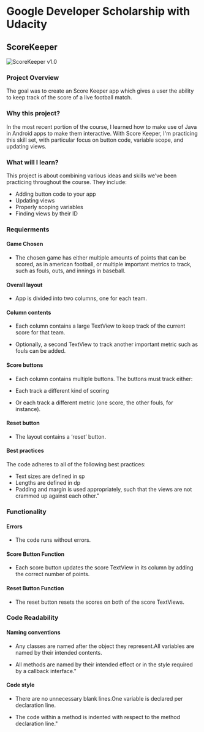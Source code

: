 # Google Developer Scholarship with Udacity

## ScoreKeeper

![ScoreKeeper v1.0](http://g.recordit.co/eseChLGuG8.gif)

### Project Overview

The goal was to create an Score Keeper app which gives a user the ability to keep track of the score of a live football match.

### Why this project?
In the most recent portion of the course, I learned how to make use of Java in Android apps to make them interactive. With Score Keeper, I'm practicing this skill set, with particular focus on button code, variable scope, and updating views.

### What will I learn?

This project is about combining various ideas and skills we’ve been practicing throughout the course. They include:
* Adding button code to your app
* Updating views
* Properly scoping variables
* Finding views by their ID

### Requierments

#### Game Chosen

* The chosen game has either multiple amounts of points that can be scored, as in american football, or multiple important metrics to track, such as fouls, outs, and innings in baseball.

#### Overall layout

* App is divided into two columns, one for each team.

#### Column contents

* Each column contains a large TextView to keep track of the current score for that team.

* Optionally, a second TextView to track another important metric such as fouls can be added.

#### Score buttons

* Each column contains multiple buttons. The buttons must track either:

* Each track a different kind of scoring

* Or each track a different metric (one score, the other fouls, for instance).

#### Reset button

* The layout contains a ‘reset’ button.


#### Best practices

The code adheres to all of the following best practices:

* Text sizes are defined in sp
* Lengths are defined in dp
* Padding and margin is used appropriately, such that the views are not crammed up against each other."

### Functionality

#### Errors

* The code runs without errors.

#### Score Button Function

* Each score button updates the score TextView in its column by adding the correct number of points.

#### Reset Button Function

* The reset button resets the scores on both of the score TextViews.


### Code Readability

#### Naming conventions

* Any classes are named after the object they represent.All variables are named by their intended contents.

* All methods are named by their intended effect or in the style required by a callback interface."

#### Code style

* There are no unnecessary blank lines.One variable is declared per declaration line.

* The code within a method is indented with respect to the method declaration line."